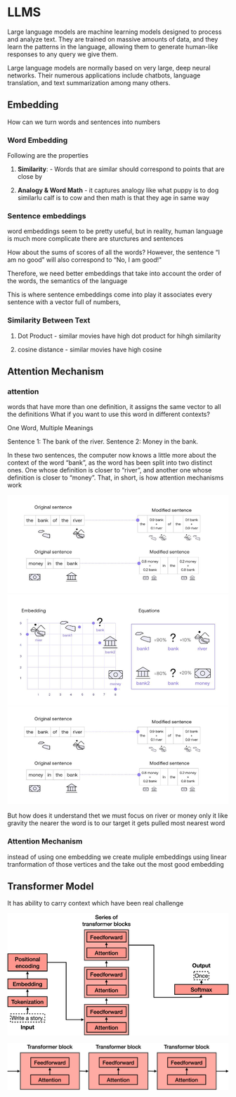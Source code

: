 # LLMS

Large language models are machine learning models designed to process and analyze text. They are trained on massive amounts of data, and they learn the patterns in the language, allowing them to generate human-like responses to any query we give them.

Large language models are normally based on very large, deep neural networks. Their numerous applications include chatbots, language translation, and text summarization among many others.

## Embedding 
How can we turn words and sentences into numbers

### Word Embedding

Following are the properties

1. **Similarity**: - Words that are similar should correspond to points that are close by 

2. **Analogy & Word Math** - it captures analogy like what puppy is to dog similarlu calf is to cow and then math is that they age in same way

### Sentence embeddings
word embeddings seem to be pretty useful, but in reality, human language is much more complicate there are sturctures and sentences

How about the sums of scores of all the words?  However, the sentence “I am no good” will also correspond to “No, I am good!"

Therefore, we need better embeddings that take into account the order of the words, the semantics of the language

This is where sentence embeddings come into play  it associates every sentence with a vector full of numbers,

### Similarity Between Text

1. Dot Product - similar movies have high dot product for hihgh similarity

2. cosine distance -  similar movies have high cosine


## Attention Mechanism

### attention
words that have more than one definition, it assigns the same vector to all the definitions What if you want to use this word in different contexts?

One Word, Multiple Meanings

Sentence 1: The bank of the river.
Sentence 2: Money in the bank.

In these two sentences, the computer now knows a little more about the context of the word “bank”, as the word has been split into two distinct ones. One whose definition is closer to “river”, and another one whose definition is closer to “money”. That, in short, is how attention mechanisms work


![alt text](image-2.png)
![alt text](image.png)
![alt text](image-1.png)

But how does it understand thet we must focus on river or money only it like gravity the nearer the word is to our target it gets pulled most nearest word

### Attention  Mechanism
instead of using one embedding we create muliple embeddings using linear tranformation of those vertices and the take out the most good embedding



## Transformer Model 
It has ability to carry context which have been real challenge

![alt text](image-3.png)

![alt text](image-4.png)